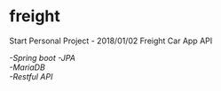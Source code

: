 # freight
Start Personal Project - 2018/01/02
Freight Car App API  

*-Spring boot*
*-JPA*  
*-MariaDB*  
*-Restful API*  


